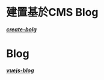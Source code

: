 
# 建置基於CMS Blog 
***[create-bolg](https://cn.vuejs.org/v2/cookbook/serverless-blog.html "create-bolg")***

# Blog
***[vuejs-blog](http://59.110.107.30/ "vuejs-blog")***
